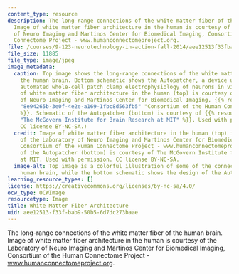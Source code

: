 ```yaml
---
content_type: resource
description: The long-range connections of the white matter fiber of the human brain.
  Image of white matter fiber architecture in the human is courtesy of the Laboratory
  of Neuro Imaging and Martinos Center for Biomedical Imaging, Consortium of the Human
  Connectome Project - www.humanconnectomeproject.org.
file: /courses/9-123-neurotechnology-in-action-fall-2014/aee12513f33fbab950b56d7dc273baae_9-123f14-th.jpg
file_size: 11885
file_type: image/jpeg
image_metadata:
  caption: Top image shows the long-range connections of the white matter fiber of
    the human brain. Bottom schematic shows the Autopatcher, a device used to record
    automated whole-cell patch clamp electrophysiology of neurons in vivo. (Image
    of white matter fiber architecture in the human (top) is courtesy of the Laboratory
    of Neuro Imaging and Martinos Center for Biomedical Imaging, {{% resource_link
    "8e94265b-3e0f-4e2e-a169-1fbc8d563fb5" "Consortium of the Human Connectome Project"
    %}}. Schematic of the Autopatcher (bottom) is courtesy of {{% resource_link "277394eb-a315-4562-810e-b4ffe069880d"
    "The McGovern Institute for Brain Research at MIT" %}}. Used with permission.
    CC license BY-NC-SA.)
  credit: Image of white matter fiber architecture in the human (top) is courtesy
    of the Laboratory of Neuro Imaging and Martinos Center for Biomedical Imaging,
    Consortium of the Human Connectome Project - www.humanconnectomeproject.org. Schematic
    of the Autopatcher (bottom) is courtesy of The McGovern Institute for Brain Research
    at MIT. Used with permission. CC license BY-NC-SA.
  image-alt: Top image is a colorful illustration of some of the connections in the
    human brain, while the bottom schematic shows the design of the Autopatcher apparatus.
learning_resource_types: []
license: https://creativecommons.org/licenses/by-nc-sa/4.0/
ocw_type: OCWImage
resourcetype: Image
title: White Matter Fiber Architecture
uid: aee12513-f33f-bab9-50b5-6d7dc273baae
---
```

The long-range connections of the white matter fiber of the human brain. Image of white matter fiber architecture in the human is courtesy of the Laboratory of Neuro Imaging and Martinos Center for Biomedical Imaging, Consortium of the Human Connectome Project - www.humanconnectomeproject.org.